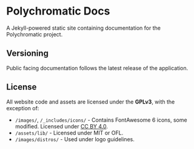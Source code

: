 # Polychromatic Docs

A Jekyll-powered static site containing documentation for the Polychromatic project.

## Versioning

Public facing documentation follows the latest release of the application.

## License

All website code and assets are licensed under the **GPLv3**, with the exception of:

* `/images/`, `/_includes/icons/` - Contains FontAwesome 6 icons, some modified. Licensed under [CC BY 4.0](https://fontawesome.com/license/free).
* `/assets/lib/` - Licensed under MIT or OFL.
* `/images/distros/` - Used under logo guidelines.
